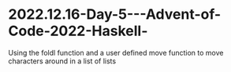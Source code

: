 # 2022.12.16-Day-5---Advent-of-Code-2022-Haskell-
Using the foldl function and a user defined move function to move characters around in a list of lists
